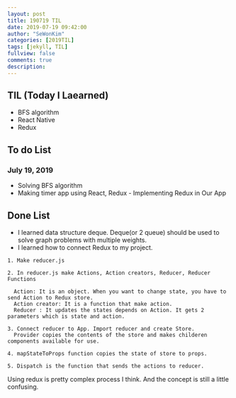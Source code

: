 ```yaml
---
layout: post
title: 190719 TIL
date: 2019-07-19 09:42:00
author: "SeWonKim"
categories: [2019TIL]
tags: [jekyll, TIL]
fullview: false
comments: true
description: 
---
```


## TIL (Today I Laearned)
* BFS algorithm
* React Native
* Redux

## To do List 
### July 19, 2019
* Solving BFS algorithm
* Making timer app using React, Redux - Implementing Redux in Our App

## Done List
* I learned data structure deque. Deque(or 2 queue) should be used to solve graph problems with multiple weights.
* I learned how to connect Redux to my project.
```
1. Make reducer.js

2. In reducer.js make Actions, Action creators, Reducer, Reducer Functions

  Action: It is an object. When you want to change state, you have to send Action to Redux store.
  Action creator: It is a function that make action. 
  Reducer : It updates the states depends on Action. It gets 2 parameters which is state and action. 

3. Connect reducer to App. Import reducer and create Store. 
  Provider copies the contents of the store and makes childeren components available for use. 
  
4. mapStateToProps function copies the state of store to props.

5. Dispatch is the function that sends the actions to reducer.
```
Using redux is pretty complex process I think. And the concept is still a little confusing.

